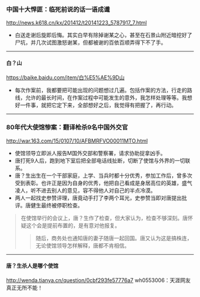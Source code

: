 ### 中国十大悍匪：临死前说的话一语成谶
http://news.k618.cn/kx/201412/t20141223_5787917_7.html
- 白送走谢后旋即后悔。其实白早有除掉谢某之心，甚至在石景山附近暗挖好了尸坑，并几次试图激怒谢某，但都被谢的百依百顺弄得下不了手。 
---
#### 白？山
https://baike.baidu.com/item/白%E5%AE%9D山
- 每次作案前，我都要把可能出现的问题想过几遍。包括作案的方法，行走的路线，允许的最长时间，在作案过程中可能发生的意外，我怎样处理等等。我想好一件事，就把它定下来，全部想好之后，我觉得有把握了，再行动。
---
### 80年代大使馆惨案：翻译枪杀9名中国外交官
http://war.163.com/15/0107/10/AFBMRFVO00011MTO.html
- 使馆领导立即派人报告M国外交部和警察署，请求协助捉拿凶手。
- 唐打死9人后，跑到地下室后把全部电话线扯断，切断了使馆与外界的一切联系。
- 唐？生出生在一个干部家庭，上学、当兵时都十分优秀，参加工作后，曾多次受到表彰。也许正是因为自身的优秀，他把自己看成是身居高位的英雄，盛气凌人，听不进去别人的意见，容不得他人对自己的半点冷漠。
- 两人一起找史参赞评理，唐竟动手打了李两个耳光，史参赞当即对唐提出批评。唐健生最终被停职检查。
>在使馆举行的会议上，唐？生作了检查，但大家认为，检查不够深刻。唐怀疑这个会是提前布置的，是有意对他报复。
>>随后，商务处也通知唐的妻子随唐一起回国。唐又认为这是搞株连，无论使馆领导怎样解释，唐都不肯相信。
---
#### 唐？生杀人是哪个使馆
http://wenda.tianya.cn/question/0cbf293fe57776a7
wh0553006：天涯网友真正无所不能！